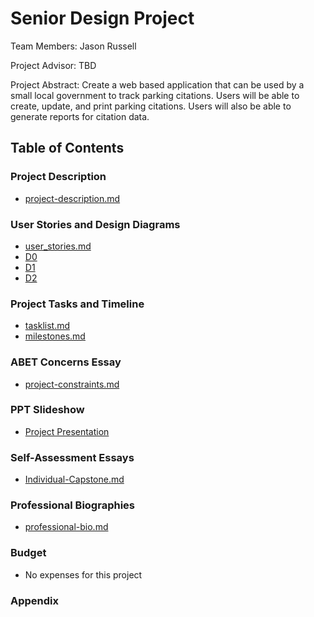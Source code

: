 # Senior Design Project

Team Members: Jason Russell

Project Advisor: TBD

Project Abstract: Create a web based application that can be used by a small local government to track parking citations. Users will be able to create, update, and print parking citations. Users will also be able to generate reports for citation data. 


## Table of Contents

### Project Description 
- [project-description.md](Essays/project-description.md)
### User Stories and Design Diagrams 
- [user_stories.md](Essays/user_stories.md)
- [D0](Design_Diagrams/Design_Diagram_D0.png)
- [D1](Design_Diagrams/Design_Diagram_D1.png)
- [D2](Design_Diagrams/Design_Diagram_D2.png)

### Project Tasks and Timeline
- [tasklist.md](Essays/tasklist.md)
- [milestones.md](Essays/milestones.md)
### ABET Concerns Essay
- [project-constraints.md](Essays/project-constraints.md)
### PPT Slideshow
- [Project Presentation](https://mailuc-my.sharepoint.com/:p:/g/personal/russej7_mail_uc_edu/EdUto87qbsJDjODo-rll5YwBv5HZsxzS0MR_TEFViN1pXg)
### Self-Assessment Essays
- [Individual-Capstone.md](Essays/Invidual-Capstone.md)
### Professional Biographies 
- [professional-bio.md](Essays/professional-bio.md)
### Budget
- No expenses for this project 
### Appendix


